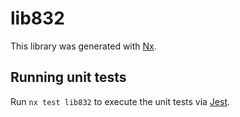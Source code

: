 # lib832

This library was generated with [Nx](https://nx.dev).

## Running unit tests

Run `nx test lib832` to execute the unit tests via [Jest](https://jestjs.io).
